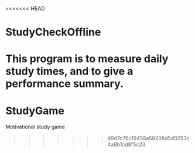 <<<<<<< HEAD
# StudyCheckOffline
This program is to measure daily study times, and to give a performance summary.
=======
# StudyGame
Motivational study game
>>>>>>> d9d7c76c19458a58208d5d0253c4a8b1cd8f5c23
